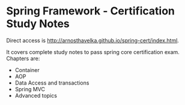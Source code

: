 Spring Framework - Certification Study Notes
===========

Direct access is http://arnosthavelka.github.io/spring-cert/index.html.

It covers complete study notes to pass spring core certification exam. Chapters are:
- Container
- AOP
- Data Access and transactions
- Spring MVC
- Advanced topics 
